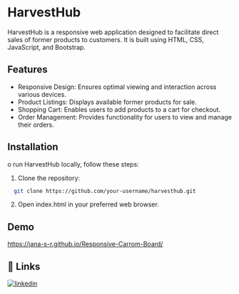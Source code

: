 
# HarvestHub

HarvestHub is a responsive web application designed to facilitate direct sales of former products to customers. It is built using HTML, CSS, JavaScript, and Bootstrap.



## Features

- Responsive Design: Ensures optimal viewing and interaction across various devices.
- Product Listings: Displays available former products for sale.
- Shopping Cart: Enables users to add products to a cart for checkout.
- Order Management: Provides functionality for users to view and manage their orders.
## Installation

o run HarvestHub locally, follow these steps:

1. Clone the repository:

```bash
  git clone https://github.com/your-username/harvesthub.git
```

2. Open index.html in your preferred web browser.
    
## Demo

https://jana-s-r.github.io/Responsive-Carrom-Board/

## 🔗 Links

[![linkedin](https://img.shields.io/badge/linkedin-0A66C2?style=for-the-badge&logo=linkedin&logoColor=white)](https://www.linkedin.com/in/jana-s-r/)

